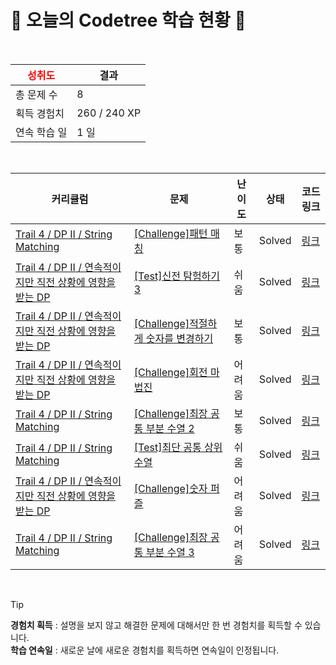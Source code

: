 # 🌲 오늘의 Codetree 학습 현황 🌲

<br />

| <span style="color:red;display:block;text-align:center;"> **성취도**</span> | 결과 |
|---|---|
| 총 문제 수 | 8 |
| 획득 경험치 | 260 / 240 XP |
| 연속 학습 일 | 1 일 |

<br />

|커리큘럼|문제|난이도|상태|코드 링크|
|---|---|---|---|---|
|[Trail 4 / DP II / String Matching](https://https://en.codetree.ai/trail-info/intermediate-low/)|[[Challenge]패턴 매칭](https://https://en.codetree.ai/trails/complete/curated-cards/challenge-pattern-matching/)|보통|Solved|[링크](https://github.com/parkej1802/CodeTree/blob/main/250101/%ED%8C%A8%ED%84%B4%20%EB%A7%A4%EC%B9%AD/pattern-matching.cpp)|
|[Trail 4 / DP II / 연속적이지만 직전 상황에 영향을 받는 DP](https://https://en.codetree.ai/trail-info/intermediate-low/)|[[Test]신전 탐험하기 3](https://https://en.codetree.ai/trails/complete/curated-cards/test-explore-temple-3/)|쉬움|Solved|[링크](https://github.com/parkej1802/CodeTree/blob/main/250101/%EC%8B%A0%EC%A0%84%20%ED%83%90%ED%97%98%ED%95%98%EA%B8%B0%203/explore-temple-3.cpp)|
|[Trail 4 / DP II / 연속적이지만 직전 상황에 영향을 받는 DP](https://https://en.codetree.ai/trail-info/intermediate-low/)|[[Challenge]적절하게 숫자를 변경하기](https://https://en.codetree.ai/trails/complete/curated-cards/challenge-change-number-properly/)|보통|Solved|[링크](https://github.com/parkej1802/CodeTree/blob/main/250101/%EC%A0%81%EC%A0%88%ED%95%98%EA%B2%8C%20%EC%88%AB%EC%9E%90%EB%A5%BC%20%EB%B3%80%EA%B2%BD%ED%95%98%EA%B8%B0/change-number-properly.cpp)|
|[Trail 4 / DP II / 연속적이지만 직전 상황에 영향을 받는 DP](https://https://en.codetree.ai/trail-info/intermediate-low/)|[[Challenge]회전 마법진](https://https://en.codetree.ai/trails/complete/curated-cards/challenge-rotation-magic-circle/)|어려움|Solved|[링크](https://github.com/parkej1802/CodeTree/blob/main/250101/%ED%9A%8C%EC%A0%84%20%EB%A7%88%EB%B2%95%EC%A7%84/rotation-magic-circle.cpp)|
|[Trail 4 / DP II / String Matching](https://https://en.codetree.ai/trail-info/intermediate-low/)|[[Challenge]최장 공통 부분 수열 2](https://https://en.codetree.ai/trails/complete/curated-cards/challenge-longest-common-sequence-2/)|보통|Solved|[링크](https://github.com/parkej1802/CodeTree/blob/main/250101/%EC%B5%9C%EC%9E%A5%20%EA%B3%B5%ED%86%B5%20%EB%B6%80%EB%B6%84%20%EC%88%98%EC%97%B4%202/longest-common-sequence-2.cpp)|
|[Trail 4 / DP II / String Matching](https://https://en.codetree.ai/trail-info/intermediate-low/)|[[Test]최단 공통 상위수열](https://https://en.codetree.ai/trails/complete/curated-cards/test-shortest-common-supersubsequence/)|쉬움|Solved|[링크](https://github.com/parkej1802/CodeTree/blob/main/250101/%EC%B5%9C%EB%8B%A8%20%EA%B3%B5%ED%86%B5%20%EC%83%81%EC%9C%84%EC%88%98%EC%97%B4/shortest-common-supersubsequence.cpp)|
|[Trail 4 / DP II / 연속적이지만 직전 상황에 영향을 받는 DP](https://https://en.codetree.ai/trail-info/intermediate-low/)|[[Challenge]숫자 퍼즐](https://https://en.codetree.ai/trails/complete/curated-cards/challenge-number-puzzle/)|어려움|Solved|[링크](https://github.com/parkej1802/CodeTree/blob/main/250101/%EC%88%AB%EC%9E%90%20%ED%8D%BC%EC%A6%90/number-puzzle.cpp)|
|[Trail 4 / DP II / String Matching](https://https://en.codetree.ai/trail-info/intermediate-low/)|[[Challenge]최장 공통 부분 수열 3](https://https://en.codetree.ai/trails/complete/curated-cards/challenge-longest-common-sequence-3/)|어려움|Solved|[링크](https://github.com/parkej1802/CodeTree/blob/main/250101/%EC%B5%9C%EC%9E%A5%20%EA%B3%B5%ED%86%B5%20%EB%B6%80%EB%B6%84%20%EC%88%98%EC%97%B4%203/longest-common-sequence-3.cpp)|


<br />

> [!TIP]
> **경험치 획득** : 설명을 보지 않고 해결한 문제에 대해서만 한 번 경험치를 획득할 수 있습니다.  
> **학습 연속일** : 새로운 날에 새로운 경험치를 획득하면 연속일이 인정됩니다.

